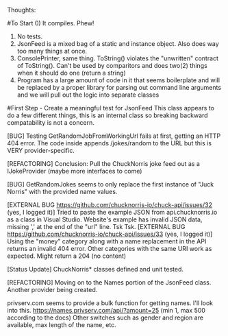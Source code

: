 Thoughts:

#To Start
0) It compiles.  Phew!
1) No tests.
2) JsonFeed is a mixed bag of a static and instance object.  Also does way too many things at once.
3) ConsolePrinter, same thing.  ToString() violates the "unwritten" contract of ToString().  Can't be used by comparitors and does two(2) things when it should do one (return a string)
4) Program has a large amount of code in it that seems boilerplate and will be replaced by a proper library for parsing out command line arguments and we will pull out the logic into separate classes

#First Step - Create a meaningful test for JsonFeed
This class appears to do a few different things, this is an internal class so breaking backward compatability is not a concern.

[BUG]
Testing GetRandomJobFromWorkingUrl fails at first, getting an HTTP 404 error.  The code inside appends /jokes/random to the URL but this is VERY provider-specific.

[REFACTORING]
Conclusion:  Pull the ChuckNorris joke feed out as a IJokeProvider (maybe more interfaces to come)

[BUG]
GetRandomJokes seems to only replace the first instance of "Juck Norris" with the provided name values.

[EXTERNAL BUG https://github.com/chucknorris-io/chuck-api/issues/32 (yes, I logged it)]
Tried to paste the example JSON from api.chucknorris.io as a class in Visual Studio.  Website's example has invalid JSON data, missing ',' at the end of the "url" line.  Tsk Tsk.
[EXTERNAL BUG https://github.com/chucknorris-io/chuck-api/issues/33 (yes, I logged it)]
Using the "money" category along with a name replacement in the API returns an invalid 404 error.  Other categories with the same URI work as expected. Might return a 204 (no content)

[Status Update]
ChuckNorris* classes defined and unit tested.

[REFACTORING]
Moving on to the Names portion of the JsonFeed class.  Another provider being created.

privserv.com seems to provide a bulk function for getting names.  I'll look into this.
https://names.privserv.com/api/?amount=25 (min 1, max 500 according to the docs)
Other switches such as gender and region are available, max length of the name, etc.

